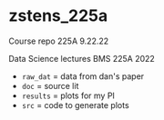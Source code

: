 # zstens_225a
 Course repo 225A 9.22.22

Data Science lectures BMS 225A 2022

- `raw_dat` = data from dan's paper
- `doc` = source lit
- `results` = plots for my PI
- `src` = code to generate plots
